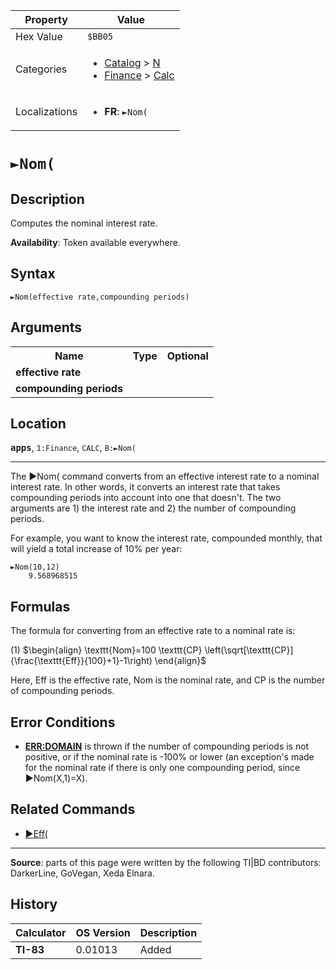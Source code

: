 | Property      | Value |
|---------------|-------|
| Hex Value     | `$BB05`|
| Categories    | <ul><li>[Catalog](<../categories/Catalog.md>) > [N](<../categories/Catalog.md#N>)</li><li>[Finance](<../categories/Finance.md>) > [Calc](<../categories/Finance.md#Calc>)</li></ul> |
| Localizations | <ul><li><b>FR</b>: `►Nom(`</li></ul> |

# `►Nom(`

## Description
Computes the nominal interest rate.


<b>Availability</b>: Token available everywhere.

## Syntax
`►Nom(effective rate,compounding periods)`

## Arguments
<table>
<tr><th>Name</th><th>Type</th><th>Optional</th></tr>

<tr><td><b>effective rate</b></td><td></td><td></td></tr>

<tr><td><b>compounding periods</b></td><td></td><td></td></tr>

</table>

## Location
<tt><kbd><b>apps</b></kbd></tt>, `1:Finance`, `CALC`, `B:►Nom(`
<hr>

The ►Nom( command converts from an effective interest rate to a nominal interest rate. In other words, it converts an interest rate that takes compounding periods into account into one that doesn't. The two arguments are 1) the interest rate and 2) the number of compounding periods.

For example, you want to know the interest rate, compounded monthly, that will yield a total increase of 10% per year:

```ti-basic
►Nom(10,12)
    9.568968515
```

## Formulas

The formula for converting from an effective rate to a nominal rate is:

(1) $`\begin{align} \texttt{Nom}=100 \texttt{CP} \left(\sqrt[\texttt{CP}]{\frac{\texttt{Eff}}{100}+1}-1\right) \end{align}`$ 

Here, Eff is the effective rate, Nom is the nominal rate, and CP is the number of compounding periods.

## Error Conditions

*   **[ERR:DOMAIN](errors#domain)** is thrown if the number of compounding periods is not positive, or if the nominal rate is -100% or lower (an exception's made for the nominal rate if there is only one compounding period, since ►Nom(X,1)=X).

## Related Commands

*   [►Eff(](►Eff\(.md)

* * *

**Source**: parts of this page were written by the following TI|BD contributors: DarkerLine, GoVegan, Xeda Elnara.

## History
| Calculator | OS Version | Description |
|------------|------------|-------------|
| <b>TI-83</b> | 0.01013 | Added |


